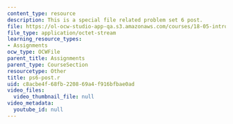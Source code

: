 ```yaml
---
content_type: resource
description: This is a special file related problem set 6 post.
file: https://ol-ocw-studio-app-qa.s3.amazonaws.com/courses/18-05-introduction-to-probability-and-statistics-spring-2014/c8acbe4f68fb220869a4f916bfbae0ad_ps6-post.r
file_type: application/octet-stream
learning_resource_types:
- Assignments
ocw_type: OCWFile
parent_title: Assignments
parent_type: CourseSection
resourcetype: Other
title: ps6-post.r
uid: c8acbe4f-68fb-2208-69a4-f916bfbae0ad
video_files:
  video_thumbnail_file: null
video_metadata:
  youtube_id: null
---
```

